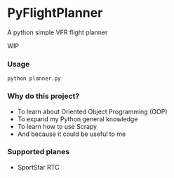 # PyFlightPlanner

A python simple VFR flight planner

WIP
### Usage

`python planner.py`

### Why do this project?

- To learn about Oriented Object Programming (OOP)
- To expand my Python general knowledge
- To learn how to use Scrapy
- And because it could be useful to me

### Supported planes

- SportStar RTC